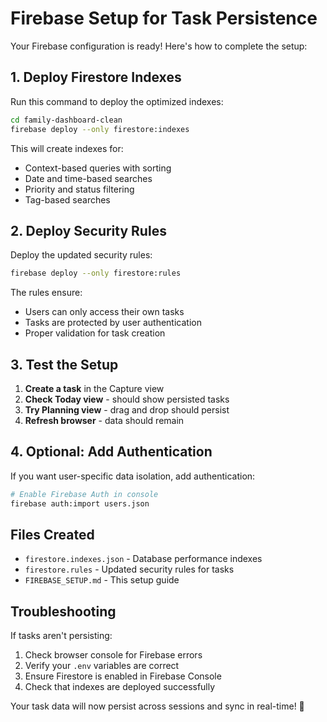 # Firebase Setup for Task Persistence

Your Firebase configuration is ready! Here's how to complete the setup:

## 1. Deploy Firestore Indexes

Run this command to deploy the optimized indexes:

```bash
cd family-dashboard-clean
firebase deploy --only firestore:indexes
```

This will create indexes for:
- Context-based queries with sorting
- Date and time-based searches
- Priority and status filtering
- Tag-based searches

## 2. Deploy Security Rules

Deploy the updated security rules:

```bash
firebase deploy --only firestore:rules
```

The rules ensure:
- Users can only access their own tasks
- Tasks are protected by user authentication
- Proper validation for task creation

## 3. Test the Setup

1. **Create a task** in the Capture view
2. **Check Today view** - should show persisted tasks
3. **Try Planning view** - drag and drop should persist
4. **Refresh browser** - data should remain

## 4. Optional: Add Authentication

If you want user-specific data isolation, add authentication:

```bash
# Enable Firebase Auth in console
firebase auth:import users.json
```

## Files Created

- `firestore.indexes.json` - Database performance indexes
- `firestore.rules` - Updated security rules for tasks
- `FIREBASE_SETUP.md` - This setup guide

## Troubleshooting

If tasks aren't persisting:
1. Check browser console for Firebase errors
2. Verify your `.env` variables are correct
3. Ensure Firestore is enabled in Firebase Console
4. Check that indexes are deployed successfully

Your task data will now persist across sessions and sync in real-time! 🎉